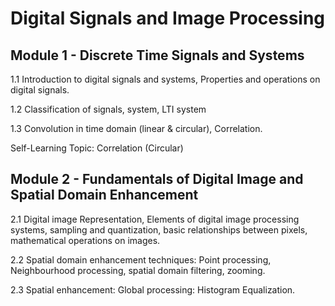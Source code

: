 # Digital Signals and Image Processing

## Module 1 - Discrete Time Signals and Systems

1.1 Introduction to digital signals and systems, Properties
and operations on digital signals.

1.2 Classification of signals, system, LTI system

1.3 Convolution in time domain (linear & circular),
Correlation.

Self-Learning Topic: Correlation (Circular)
## Module 2 - Fundamentals of Digital Image and Spatial Domain Enhancement

2.1 Digital image Representation, Elements of digital image
processing systems, sampling and quantization, basic
relationships between pixels, mathematical operations on
images.

2.2 Spatial domain enhancement techniques: Point
processing, Neighbourhood processing, spatial domain
filtering, zooming.

2.3 Spatial enhancement: Global processing: Histogram
Equalization.